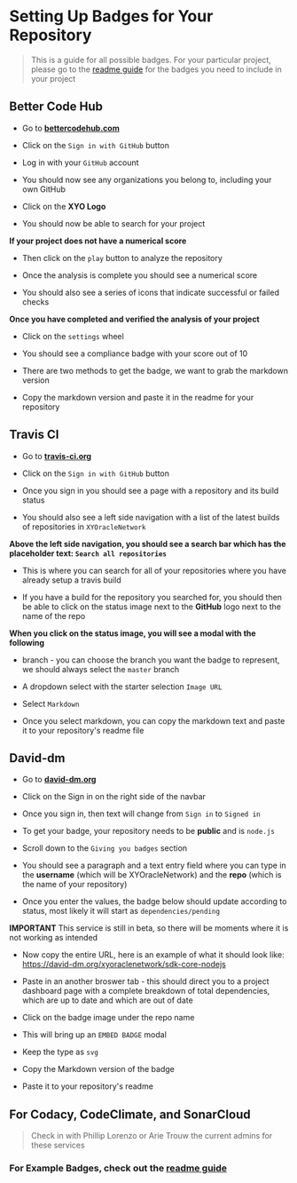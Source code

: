 # Setting Up Badges for Your Repository

> This is a guide for all possible badges. For your particular project, please go to the [readme guide](readme-guide) for the badges you need to include in your project

## Better Code Hub

-   Go to **[bettercodehub.com](https://bettercodehub.com/)**

-   Click on the `Sign in with GitHub` button

-   Log in with your `GitHub` account

-   You should now see any organizations you belong to, including your own GitHub

-   Click on the **XYO Logo**

-   You should now be able to search for your project

**If your project does not have a numerical score**

-   Then click on the `play` button to analyze the repository

-   Once the analysis is complete you should see a numerical score

-   You should also see a series of icons that indicate successful or failed checks

**Once you have completed and verified the analysis of your project**

-   Click on the `settings` wheel

-   You should see a compliance badge with your score out of 10

-   There are two methods to get the badge, we want to grab the markdown version

-   Copy the markdown version and paste it in the readme for your repository

## Travis CI

-   Go to **[travis-ci.org](https://travis-ci.org)**

-   Click on the `Sign in with GitHub` button 

-   Once you sign in you should see a page with a repository and its build status

-   You should also see a left side navigation with a list of the latest builds  of repositories in `XYOracleNetwork`

**Above the left side navigation, you should see a search bar which has the placeholder text: `Search all repositories`**

-   This is where you can search for all of your repositories where you have already setup a travis build

-   If you have a build for the repository you searched for, you should then be able to click on the status image next to the **GitHub** logo next to the name of the repo

**When you click on the status image, you will see a modal with the following**

-   branch - you can choose the branch you want the badge to represent, we should always select the `master` branch

-   A dropdown select with the starter selection `Image URL`

-   Select `Markdown`

-   Once you select markdown, you can copy the markdown text and paste it to your repository's readme file

## David-dm

-   Go to **[david-dm.org](https://david-dm.org/)**

-   Click on the Sign in on the right side of the navbar

-   Once you sign in, then text will change from `Sign in` to `Signed in`

-   To get your badge, your repository needs to be **public** and is `node.js`

-   Scroll down to the `Giving you badges` section  

-   You should see a paragraph and a text entry field where you can type in the **username** (which will be XYOracleNetwork) and the **repo** (which is the name of your repository)

-   Once you enter the values, the badge below should update according to status, most likely it will start as `dependencies/pending`

**IMPORTANT** This service is still in beta, so there will be moments where it is not working as intended

-   Now copy the entire URL, here is an example of what it should look like: <https://david-dm.org/xyoraclenetwork/sdk-core-nodejs>

-   Paste in an another broswer tab - this should direct you to a project dashboard page with a complete breakdown of total dependencies, which are up to date and which are out of date

-   Click on the badge image under the repo name  

-   This will bring up an `EMBED BADGE` modal

-   Keep the type as `svg`

-   Copy the Markdown version of the badge
-   Paste it to your repository's readme

## For Codacy, CodeClimate, and SonarCloud

> Check in with Phillip Lorenzo or Arie Trouw the current admins for these services

### For Example Badges, check out the [readme guide](readme-guide)
